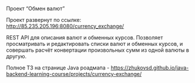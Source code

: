 Проект “Обмен валют”

Проект развернут по ссылке: http://85.235.205.196:8080/currency_exchange/

REST API для описания валют и обменных курсов. Позволяет просматривать и редактировать списки валют и обменных курсов, и совершать расчёт конвертации произвольных сумм из одной валюты в другую.

Полное ТЗ на странице Java роадмапа - https://zhukovsd.github.io/java-backend-learning-course/projects/currency-exchange/
